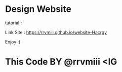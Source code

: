 # Design Website

tutorial :

Link Site : https://rrvmiii.github.io/website-Hacrgy

Enjoy :)

# This Code BY @rrvmiii <IG
